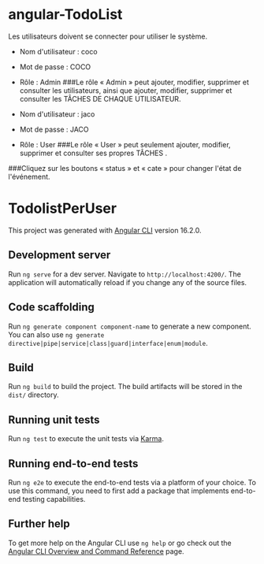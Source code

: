 # angular-TodoList
Les utilisateurs doivent se connecter pour utiliser le système.
- Nom d'utilisateur : coco 
- Mot de passe : COCO 
- Rôle : Admin 
###Le rôle « Admin » peut ajouter, modifier, supprimer et consulter les utilisateurs, ainsi que ajouter, modifier, supprimer et consulter les TÂCHES DE CHAQUE UTILISATEUR.

- Nom d'utilisateur : jaco 
- Mot de passe : JACO 
- Rôle : User 
###Le rôle « User » peut seulement ajouter, modifier, supprimer et consulter ses propres TÂCHES .

###Cliquez sur les boutons « status » et « cate » pour changer l'état de l'événement.




# TodolistPerUser

This project was generated with [Angular CLI](https://github.com/angular/angular-cli) version 16.2.0.

## Development server

Run `ng serve` for a dev server. Navigate to `http://localhost:4200/`. The application will automatically reload if you change any of the source files.

## Code scaffolding

Run `ng generate component component-name` to generate a new component. You can also use `ng generate directive|pipe|service|class|guard|interface|enum|module`.

## Build

Run `ng build` to build the project. The build artifacts will be stored in the `dist/` directory.

## Running unit tests

Run `ng test` to execute the unit tests via [Karma](https://karma-runner.github.io).

## Running end-to-end tests

Run `ng e2e` to execute the end-to-end tests via a platform of your choice. To use this command, you need to first add a package that implements end-to-end testing capabilities.

## Further help

To get more help on the Angular CLI use `ng help` or go check out the [Angular CLI Overview and Command Reference](https://angular.io/cli) page.
